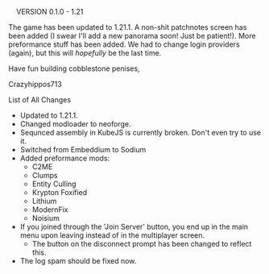  
 
VERSION 0.1.0 - 1.21

The game has been updated to 1.21.1. A non-shit patchnotes screen has been added (I swear I'll add a new panorama soon! Just be patient!). More preformance stuff has been added. We had to change login providers (again), but this will *hopefully* be the last time.

Have fun building cobblestone penises,

Crazyhippos713

List of All Changes
- Updated to 1.21.1.
- Changed modloader to neoforge.
- Sequnced assembly in KubeJS is currently broken. Don't even try to use it.
- Switched from Embeddium to Sodium
- Added preformance mods:
    - C2ME
    - Clumps
    - Entity Culling
    - Krypton Foxified
    - Lithium
    - ModernFix
    - Noisium
- If you joined through the 'Join Server' button, you end up in the main menu upon leaving instead of in the multiplayer screen.
    - The button on the disconnect prompt has been changed to reflect this.
- The log spam should be fixed now.
